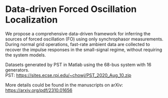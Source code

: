 # Data-driven Forced Oscillation Localization
We propose a comprehensive data-driven framework for inferring the sources of forced oscillation (FO) using only synchrophasor measurements. During normal grid operations, fast-rate ambient data are collected to recover the impulse responses in the small-signal regime, without requiring the system models.

Datasets generated by PST in Matlab using the 68-bus system with 16 generators. \
PST: https://sites.ecse.rpi.edu/~chowj/PST_2020_Aug_10.zip

More details could be found in the manuscripts on arXiv:\
https://arxiv.org/pdf/2310.01656
